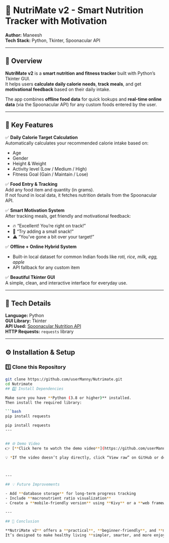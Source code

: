 # 🥗 NutriMate v2 - Smart Nutrition Tracker with Motivation

**Author:** Maneesh  
**Tech Stack:** Python, Tkinter, Spoonacular API  

---

## 📘 Overview

**NutriMate v2** is a **smart nutrition and fitness tracker** built with Python’s Tkinter GUI.  
It helps users **calculate daily calorie needs**, **track meals**, and get **motivational feedback** based on their daily intake.

The app combines **offline food data** for quick lookups and **real-time online data** (via the Spoonacular API) for any custom foods entered by the user.

---

## 🌟 Key Features

✅ **Daily Calorie Target Calculation**  
Automatically calculates your recommended calorie intake based on:
- Age  
- Gender  
- Height & Weight  
- Activity level (Low / Medium / High)  
- Fitness Goal (Gain / Maintain / Lose)

✅ **Food Entry & Tracking**  
Add any food item and quantity (in grams).  
If not found in local data, it fetches nutrition details from the Spoonacular API.

✅ **Smart Motivation System**  
After tracking meals, get friendly and motivational feedback:
- 🔥 “Excellent! You’re right on track!”  
- 💪 “Try adding a small snack!”  
- ⚠ “You’ve gone a bit over your target!”

✅ **Offline + Online Hybrid System**  
- Built-in local dataset for common Indian foods like *roti, rice, milk, egg, apple*  
- API fallback for any custom item

✅ **Beautiful Tkinter GUI**  
A simple, clean, and interactive interface for everyday use.

---

## 🧠 Tech Details

**Language:** Python  
**GUI Library:** Tkinter  
**API Used:** [Spoonacular Nutrition API](https://spoonacular.com/food-api)  
**HTTP Requests:** `requests` library

---

## ⚙️ Installation & Setup

### 1️⃣ Clone this Repository
```bash
git clone https://github.com/userManny/Nutrimate.git
cd Nutrimate
## 2️⃣ Install Dependencies

Make sure you have **Python (3.8 or higher)** installed.  
Then install the required library:

```bash
pip install requests

pip install requests
---


## 🌐 Demo Video
👉 [**Click here to watch the demo video**](https://github.com/userManny/Nutrimate/blob/main/demo.mp4)

💡 *If the video doesn’t play directly, click “View raw” on GitHub or download it to watch locally.*



---

## 💡 Future Improvements

- Add **database storage** for long-term progress tracking  
- Include **macronutrient ratio visualization**  
- Create a **mobile-friendly version** using **Kivy** or a **web framework**  

---

## 🏁 Conclusion

**NutriMate v2** offers a **practical**, **beginner-friendly**, and **motivational** approach to daily nutrition tracking.  
It’s designed to make healthy living **simpler, smarter, and more enjoyable!**  

